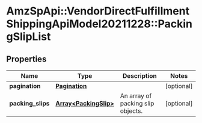 # AmzSpApi::VendorDirectFulfillmentShippingApiModel20211228::PackingSlipList

## Properties
Name | Type | Description | Notes
------------ | ------------- | ------------- | -------------
**pagination** | [**Pagination**](Pagination.md) |  | [optional] 
**packing_slips** | [**Array&lt;PackingSlip&gt;**](PackingSlip.md) | An array of packing slip objects. | [optional] 

